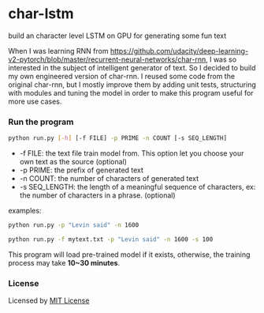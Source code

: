 # char-lstm
build an character level LSTM on GPU for generating some fun text

When I was learning RNN from
https://github.com/udacity/deep-learning-v2-pytorch/blob/master/recurrent-neural-networks/char-rnn, I was so interested 
in the subject of intelligent generator of text. So I decided to build my own engineered version of char-rnn. I reused 
some code from the original char-rnn, but I mostly improve them by adding unit tests, structuring with modules and tuning
the model in order to make this program useful for more use cases.

### Run the program
```bash
python run.py [-h] [-f FILE] -p PRIME -n COUNT [-s SEQ_LENGTH]
```

- -f FILE: the text file train model from. This option let you choose your own text as the source (optional)
- -p PRIME: the prefix of generated text
- -n COUNT: the number of characters of generated text
- -s SEQ_LENGTH: the length of a meaningful sequence of characters, ex: the number of characters in a phrase. (optional)

examples:
```bash
python run.py -p "Levin said" -n 1600
```
```bash
python run.py -f mytext.txt -p "Levin said" -n 1600 -s 100
```

This program will load pre-trained model if it exists, otherwise, the training process may take **10~30 minutes**.

### License
Licensed by [MIT License](LICENSE)